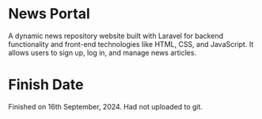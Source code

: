 # News Portal
A dynamic news repository website built with Laravel for backend functionality and front-end technologies like HTML, CSS, and JavaScript. It allows users to sign up, log in, and manage news articles.

# Finish Date
Finished on 16th September, 2024. Had not uploaded to git.
